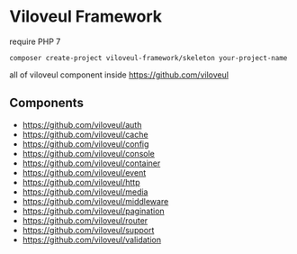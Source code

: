 
# Viloveul Framework

require PHP 7

```batch
composer create-project viloveul-framework/skeleton your-project-name
```
all of viloveul component inside https://github.com/viloveul

## Components
- https://github.com/viloveul/auth
- https://github.com/viloveul/cache
- https://github.com/viloveul/config
- https://github.com/viloveul/console
- https://github.com/viloveul/container
- https://github.com/viloveul/event
- https://github.com/viloveul/http
- https://github.com/viloveul/media
- https://github.com/viloveul/middleware
- https://github.com/viloveul/pagination
- https://github.com/viloveul/router
- https://github.com/viloveul/support
- https://github.com/viloveul/validation
